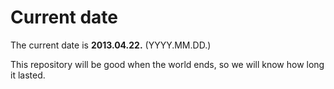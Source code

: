 # Current date

The current date is **2013.04.22.** (YYYY.MM.DD.)

This repository will be good when the world ends, so we will know how long it lasted.